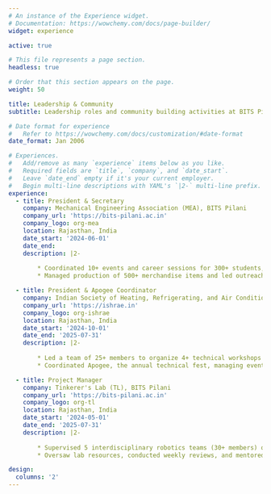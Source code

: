 ```yaml
---
# An instance of the Experience widget.
# Documentation: https://wowchemy.com/docs/page-builder/
widget: experience

active: true

# This file represents a page section.
headless: true

# Order that this section appears on the page.
weight: 50

title: Leadership & Community
subtitle: Leadership roles and community building activities at BITS Pilani

# Date format for experience
#   Refer to https://wowchemy.com/docs/customization/#date-format
date_format: Jan 2006

# Experiences.
#   Add/remove as many `experience` items below as you like.
#   Required fields are `title`, `company`, and `date_start`.
#   Leave `date_end` empty if it's your current employer.
#   Begin multi-line descriptions with YAML's `|2-` multi-line prefix.
experience:
  - title: President & Secretary
    company: Mechanical Engineering Association (MEA), BITS Pilani
    company_url: 'https://bits-pilani.ac.in'
    company_logo: org-mea
    location: Rajasthan, India
    date_start: '2024-06-01'
    date_end: 
    description: |2-
    
        * Coordinated 10+ events and career sessions for 300+ students, facilitating technical exposure and alumni interaction
        * Managed production of 500+ merchandise items and led outreach initiatives that increased student participation by 40%

  - title: President & Apogee Coordinator
    company: Indian Society of Heating, Refrigerating, and Air Conditioning Engineers (ISHRAE), BITS Pilani
    company_url: 'https://ishrae.in'
    company_logo: org-ishrae
    location: Rajasthan, India
    date_start: '2024-10-01'
    date_end: '2025-07-31'
    description: |2-
    
        * Led a team of 25+ members to organize 4+ technical workshops with HVAC industry experts and hosted 3 competitions and networking events, engaging over 200 students in HVAC awareness and innovation.
        * Coordinated Apogee, the annual technical fest, managing event logistics, promotion, and execution to ensure a successful and impactful experience.

  - title: Project Manager
    company: Tinkerer's Lab (TL), BITS Pilani
    company_url: 'https://bits-pilani.ac.in'
    company_logo: org-tl
    location: Rajasthan, India
    date_start: '2024-05-01'
    date_end: '2025-07-31'
    description: |2-
    
        * Supervised 5 interdisciplinary robotics teams (30+ members) on projects including Micromouse and Hexapod
        * Oversaw lab resources, conducted weekly reviews, and mentored 50+ students in hands-on technical skills

design:
  columns: '2'
---
```


